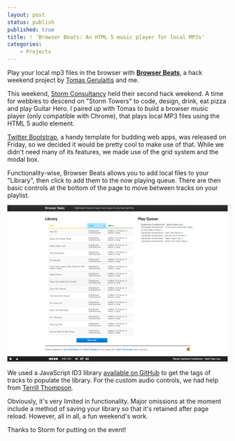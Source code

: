```yaml
---
layout: post
status: publish
published: true
title: ! 'Browser Beats: An HTML 5 music player for local MP3s'
categories:
    - Projects
---
```

Play your local mp3 files in the browser with <strong><a href="http://tomrobertshaw.net/browserbeats" title="Browser Beats" target="\_blank" rel="noopener">Browser Beats</a></strong>, a hack weekend project by <a href="http://twitter.com/tgerulaitis">Tomas Gerulaitis</a> and me.  

This weekend, <a href="http://www.storm-consultancy.com/">Storm Consultancy</a> held their second hack weekend. A time for webbies to descend on "Storm Towers" to code, design, drink, eat pizza and play Guitar Hero.  I paired up with Tomas to build a browser music player (only compatible with Chrome), that plays local MP3 files using the HTML 5 audio element.

<a href="http://twitter.github.com/bootstrap/">Twitter Bootstrap</a>, a handy template for budding web apps, was released on Friday, so we decided it would be pretty cool to make use of that.  While we didn't need many of its features, we made use of the grid system and the modal box.

Functionality-wise, Browser Beats allows you to add local files to your "Library", then click to add them to the now playing queue.  There are then basic controls at the bottom of the page to move between tracks on your playlist.  

<img src="/img/2011/08/Browser-Beats.png" alt="Browser Beats" />

We used a JavaScript ID3 library <a href="https://github.com/aadsm/JavaScript-ID3-Reader">available on GitHub</a> to get the tags of tracks to populate the library.  For the custom audio controls, we had help from <a href="http://terrillthompson.com/tests/html5-audio.html">Terrill Thompson</a>.

Obviously, it's very limited in functionality.  Major omissions at the moment include a method of saving your library so that it's retained after page reload.  However, all in all, a fun weekend's work.

Thanks to Storm for putting on the event!
